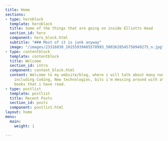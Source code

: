 ```yaml
---
title: Home
sections:
- type: heroblock
  template: heroblock
  title: Some of the things that are going on inside Elliotts Head
  section_id: hero
  component: hero_block.html
  subtitle: "### Most of it is junk anyway"
  image: "/images/23316830_10155939405578993_5003620545750949275_n.jpg"
- type: contentblock
  template: contentblock
  title: Welcome
  section_id: intro
  component: content_block.html
  content: Welcome to my website/blog, where i will talk about many number of things
    including Coding, New technologies, bits i'm messing around with at home and Tech
    books that i have read.
- type: postlist
  template: postlist
  title: Recent Posts
  section_id: posts
  component: postlist.html
layout: home
menu:
  main:
    weight: 1

---
```

